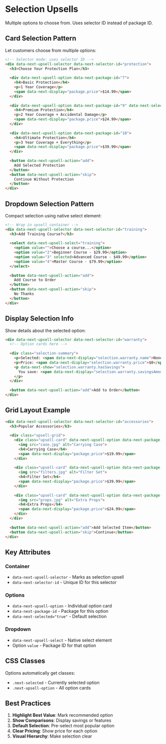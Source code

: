 # Selection Upsells

Multiple options to choose from. Uses selector ID instead of package ID.

## Card Selection Pattern

Let customers choose from multiple options:

```html
<!-- Selector mode: uses selector ID -->
<div data-next-upsell-selector data-next-selector-id="protection">
  <h3>Choose Your Protection Plan</h3>
  
  <div data-next-upsell-option data-next-package-id="7">
    <h4>Basic Protection</h4>
    <p>1 Year Coverage</p>
    <span data-next-display="package.price">$14.99</span>
  </div>
  
  <div data-next-upsell-option data-next-package-id="9" data-next-selected="true">
    <h4>Premium Protection</h4>
    <p>2 Year Coverage + Accidental Damage</p>
    <span data-next-display="package.price">$24.99</span>
  </div>
  
  <div data-next-upsell-option data-next-package-id="10">
    <h4>Ultimate Protection</h4>
    <p>3 Year Coverage + Everything</p>
    <span data-next-display="package.price">$39.99</span>
  </div>
  
  <button data-next-upsell-action="add">
    Add Selected Protection
  </button>
  <button data-next-upsell-action="skip">
    Continue Without Protection
  </button>
</div>
```

## Dropdown Selection Pattern

Compact selection using native select element:

```html
<!-- Wrap in upsell container -->
<div data-next-upsell-selector data-next-selector-id="training">
  <h3>Add Training Course?</h3>
  
  <select data-next-upsell-select="training">
    <option value="">Choose a course...</option>
    <option value="2">Beginner Course - $29.99</option>
    <option value="3" selected>Advanced Course - $49.99</option>
    <option value="4">Master Course - $79.99</option>
  </select>
  
  <button data-next-upsell-action="add">
    Add Course to Order
  </button>
  <button data-next-upsell-action="skip">
    No Thanks
  </button>
</div>
```

## Display Selection Info

Show details about the selected option:

```html
<div data-next-upsell-selector data-next-selector-id="warranty">
  <!-- Option cards here -->
  
  <div class="selection-summary">
    <p>Selected: <span data-next-display="selection.warranty.name">None</span></p>
    <p>Price: <span data-next-display="selection.warranty.price">$0</span></p>
    <p data-next-show="selection.warranty.hasSavings">
      You save: <span data-next-display="selection.warranty.savingsAmount">$0</span>
    </p>
  </div>
  
  <button data-next-upsell-action="add">Add to Order</button>
</div>
```

## Grid Layout Example

```html
<div data-next-upsell-selector data-next-selector-id="accessories">
  <h3>Popular Accessories</h3>
  
  <div class="upsell-grid">
    <div class="upsell-card" data-next-upsell-option data-next-package-id="11">
      <img src="case.jpg" alt="Carrying Case">
      <h4>Carrying Case</h4>
      <span data-next-display="package.price">$19.99</span>
    </div>
    
    <div class="upsell-card" data-next-upsell-option data-next-package-id="12">
      <img src="filters.jpg" alt="Filter Set">
      <h4>Filter Set</h4>
      <span data-next-display="package.price">$39.99</span>
    </div>
    
    <div class="upsell-card" data-next-upsell-option data-next-package-id="13">
      <img src="props.jpg" alt="Extra Props">
      <h4>Extra Props</h4>
      <span data-next-display="package.price">$24.99</span>
    </div>
  </div>
  
  <button data-next-upsell-action="add">Add Selected Item</button>
  <button data-next-upsell-action="skip">Continue</button>
</div>
```

## Key Attributes

### Container
- `data-next-upsell-selector` - Marks as selection upsell
- `data-next-selector-id` - Unique ID for this selector

### Options
- `data-next-upsell-option` - Individual option card
- `data-next-package-id` - Package for this option
- `data-next-selected="true"` - Default selection

### Dropdown
- `data-next-upsell-select` - Native select element
- Option `value` - Package ID for that option

## CSS Classes

Options automatically get classes:
- `.next-selected` - Currently selected option
- `.next-upsell-option` - All option cards

## Best Practices

1. **Highlight Best Value**: Mark recommended option
2. **Show Comparisons**: Display savings or features
3. **Default Selection**: Pre-select most popular option
4. **Clear Pricing**: Show price for each option
5. **Visual Hierarchy**: Make selection clear